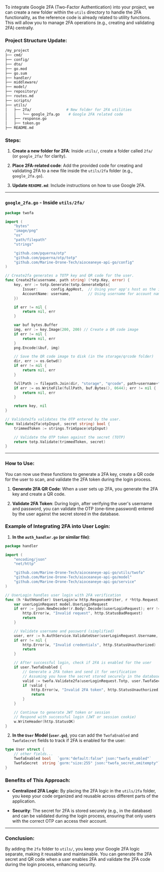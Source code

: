 To integrate Google 2FA (Two-Factor Authentication) into your project, we can create a new folder within the `utils` directory to handle the 2FA functionality, as the reference code is already related to utility functions. This will allow you to manage 2FA operations (e.g., creating and validating 2FA) centrally.

### Project Structure Update:

```bash
/my_project
├── cmd/
├── config/
├── dto/
├── go.mod
├── go.sum
├── handler/
├── middleware/
├── model/
├── repository/
├── routes.md
├── scripts/
├── utils/
│   ├── 2fa/                # New folder for 2FA utilities
│   │   └── google_2fa.go    # Google 2FA related code
│   ├── response.go
│   ├── token.go
├── README.md
```

### Steps:

1. **Create a new folder for 2FA**: Inside `utils/`, create a folder called `2fa/` (or `google_2fa/` for clarity).

2. **Place 2FA-related code**: Add the provided code for creating and validating 2FA to a new file inside the `utils/2fa` folder (e.g., `google_2fa.go`).

3. **Update `README.md`**: Include instructions on how to use Google 2FA.

---

### `google_2fa.go` - Inside `utils/2fa/`

```go
package twofa

import (
	"bytes"
	"image/png"
	"os"
	"path/filepath"
	"strings"

	"github.com/pquerna/otp"
	"github.com/pquerna/otp/totp"
	"github.com/Marine-Drone-Tech/aioceaneye-api-go/config"
)

// Create2fa generates a TOTP key and QR code for the user.
func Create2fa(username, path string) (*otp.Key, error) {
	key, err := totp.Generate(totp.GenerateOpts{
		Issuer:      config.AppHost,  // Using your app's host as the issuer
		AccountName: username,        // Using username for account name
	})

	if err != nil {
		return nil, err
	}

	var buf bytes.Buffer
	img, err := key.Image(200, 200) // Create a QR code image
	if err != nil {
		return nil, err
	}
	png.Encode(&buf, img)

	// Save the QR code image to disk (in the storage/qrcode folder)
	dir, err := os.Getwd()
	if err != nil {
		return nil, err
	}

	fullPath := filepath.Join(dir, "storage", "qrcode", path+username+".png")
	if err := os.WriteFile(fullPath, buf.Bytes(), 0644); err != nil {
		return nil, err
	}

	return key, nil
}

// Validate2fa validates the OTP entered by the user.
func Validate2fa(otpInput, secret string) bool {
	trimmedToken := strings.TrimSpace(otpInput)

	// Validate the OTP token against the secret (TOTP)
	return totp.Validate(trimmedToken, secret)
}
```

---

### How to Use:

You can now use these functions to generate a 2FA key, create a QR code for the user to scan, and validate the 2FA token during the login process.

1. **Generate 2FA QR Code**: When a user sets up 2FA, you generate the 2FA key and create a QR code.
   
2. **Validate 2FA Token**: During login, after verifying the user's username and password, you can validate the OTP (one-time password) entered by the user against the secret stored in the database.

### Example of Integrating 2FA into User Login:

1. **In the `auth_handler.go` (or similar file)**:

```go
package handler

import (
	"encoding/json"
	"net/http"

	"github.com/Marine-Drone-Tech/aioceaneye-api-go/utils/twofa"
	"github.com/Marine-Drone-Tech/aioceaneye-api-go/model"
	"github.com/Marine-Drone-Tech/aioceaneye-api-go/service"
)

// UserLogin handles user login with 2FA verification
func (h *AuthHandler) UserLogin(w http.ResponseWriter, r *http.Request) {
	var userLoginRequest model.UserLoginRequest
	if err := json.NewDecoder(r.Body).Decode(&userLoginRequest); err != nil {
		http.Error(w, "Invalid request", http.StatusBadRequest)
		return
	}

	// Validate username and password (simplified)
	user, err := h.AuthService.ValidateUser(userLoginRequest.Username, userLoginRequest.Password)
	if err != nil {
		http.Error(w, "Invalid credentials", http.StatusUnauthorized)
		return
	}

	// After successful login, check if 2FA is enabled for the user
	if user.TwofaEnabled {
		// Generate a 2FA token and send it for verification
		// Assuming you have the secret stored securely in the database
		valid := twofa.Validate2fa(userLoginRequest.Totp, user.TwofaSecret)
		if !valid {
			http.Error(w, "Invalid 2FA token", http.StatusUnauthorized)
			return
		}
	}

	// Continue to generate JWT token or session
	// Respond with successful login (JWT or session cookie)
	w.WriteHeader(http.StatusOK)
}
```

2. **In the `User` Model (`user.go`)**, you can add the `TwofaEnabled` and `TwofaSecret` fields to track if 2FA is enabled for the user:

```go
type User struct {
	// other fields...
	TwofaEnabled bool   `gorm:"default:false" json:"twofa_enabled"`
	TwofaSecret  string `gorm:"size:255" json:"twofa_secret,omitempty"` // Store the 2FA secret
}
```

### Benefits of This Approach:

- **Centralized 2FA Logic**: By placing the 2FA logic in the `utils/2fa` folder, you keep your code organized and reusable across different parts of the application.
  
- **Security**: The secret for 2FA is stored securely (e.g., in the database) and can be validated during the login process, ensuring that only users with the correct OTP can access their account.

---

### Conclusion:

By adding the `2fa` folder to `utils/`, you keep your Google 2FA logic separate, making it reusable and maintainable. You can generate the 2FA secret and QR code when a user enables 2FA and validate the 2FA code during the login process, enhancing security.
